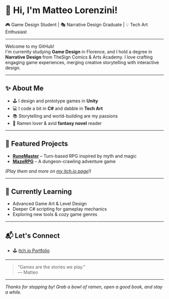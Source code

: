 # 👋 Hi, I'm Matteo Lorenzini!

🎮 Game Design Student | 🎭 Narrative Design Graduate | 💡 Tech Art Enthusiast

---

Welcome to my GitHub!  
I'm currently studying **Game Design** in Florence, and I hold a degree in **Narrative Design** from TheSign Comics & Arts Academy. I love crafting engaging game experiences, merging creative storytelling with interactive design.

---

## ✨ About Me

- 🕹️ I design and prototype games in **Unity**
- 💻 I code a bit in **C#** and dabble in **Tech Art**
- 📚 Storytelling and world-building are my passions
- 🍜 Ramen lover & avid **fantasy novel** reader

---

## 🚀 Featured Projects

- [**RuneMaster**](https://matteo-lorenzini.itch.io/) – Turn-based RPG inspired by myth and magic  
- [**MazeRPG**](https://matteo-lorenzini.itch.io/) – A dungeon-crawling adventure game

*(Play them and more on [my itch.io page](https://matteo-lorenzini.itch.io/)!)*
  
---

## 🌱 Currently Learning

- Advanced Game Art & Level Design  
- Deeper C# scripting for gameplay mechanics  
- Exploring new tools & cozy game genres

---

## 📬 Let's Connect

- 🕹️ [itch.io Portfolio](https://matteo-lorenzini.itch.io/)

---

> “Games are the stories we play.”  
> — Matteo

---

_Thanks for stopping by! Grab a bowl of ramen, open a good book, and stay a while._
